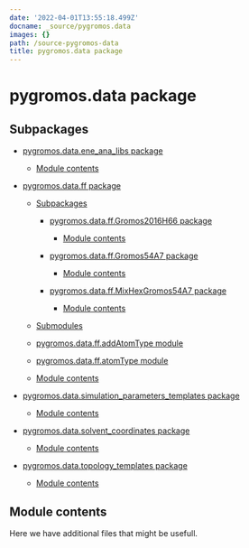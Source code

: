 ```yaml
---
date: '2022-04-01T13:55:18.499Z'
docname: _source/pygromos.data
images: {}
path: /source-pygromos-data
title: pygromos.data package
---
```


# pygromos.data package

## Subpackages


* [pygromos.data.ene_ana_libs package]()


    * [Module contents](#module-pygromos.data.ene_ana_libs)


* [pygromos.data.ff package]()


    * [Subpackages](#subpackages)


        * [pygromos.data.ff.Gromos2016H66 package]()


            * [Module contents](#module-pygromos.data.ff.Gromos2016H66)


        * [pygromos.data.ff.Gromos54A7 package]()


            * [Module contents](#module-pygromos.data.ff.Gromos54A7)


        * [pygromos.data.ff.MixHexGromos54A7 package]()


            * [Module contents](#module-pygromos.data.ff.MixHexGromos54A7)


    * [Submodules](#submodules)


    * [pygromos.data.ff.addAtomType module](#module-pygromos.data.ff.addAtomType)


    * [pygromos.data.ff.atomType module](#module-pygromos.data.ff.atomType)


    * [Module contents](#module-pygromos.data.ff)


* [pygromos.data.simulation_parameters_templates package]()


    * [Module contents](#module-pygromos.data.simulation_parameters_templates)


* [pygromos.data.solvent_coordinates package]()


    * [Module contents](#module-pygromos.data.solvent_coordinates)


* [pygromos.data.topology_templates package]()


    * [Module contents](#module-pygromos.data.topology_templates)


## Module contents

Here we have additional files that might be usefull.
